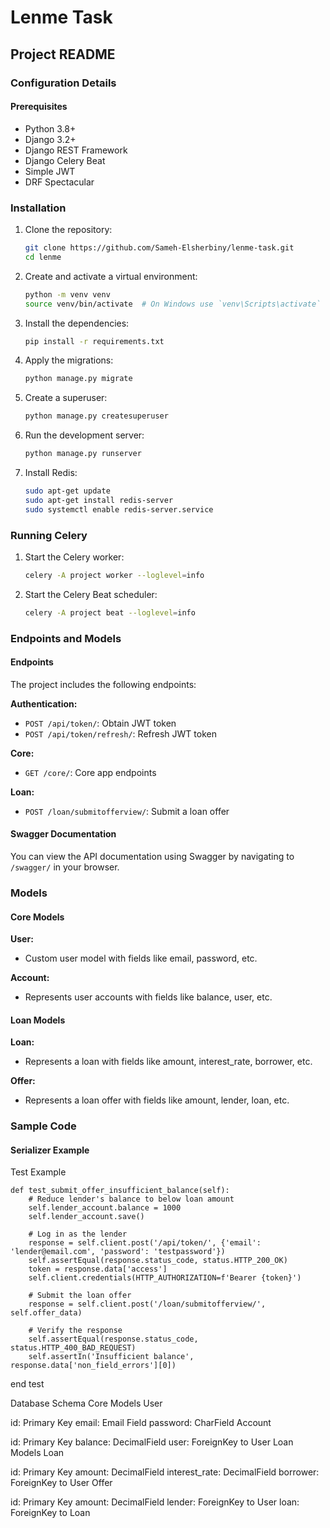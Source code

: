 # Lenme Task

## Project README

### Configuration Details

#### Prerequisites
- Python 3.8+
- Django 3.2+
- Django REST Framework
- Django Celery Beat
- Simple JWT
- DRF Spectacular

### Installation

1. Clone the repository:
    ```sh
    git clone https://github.com/Sameh-Elsherbiny/lenme-task.git
    cd lenme
    ```

2. Create and activate a virtual environment:
    ```sh
    python -m venv venv
    source venv/bin/activate  # On Windows use `venv\Scripts\activate`
    ```

3. Install the dependencies:
    ```sh
    pip install -r requirements.txt
    ```

4. Apply the migrations:
    ```sh
    python manage.py migrate
    ```

5. Create a superuser:
    ```sh
    python manage.py createsuperuser
    ```

6. Run the development server:
    ```sh
    python manage.py runserver
    ```
7. Install Redis:
    ```sh
    sudo apt-get update
    sudo apt-get install redis-server
    sudo systemctl enable redis-server.service
    ```

### Running Celery

1. Start the Celery worker:
    ```sh
    celery -A project worker --loglevel=info
    ```

2. Start the Celery Beat scheduler:
    ```sh
    celery -A project beat --loglevel=info
    ```

### Endpoints and Models

#### Endpoints

The project includes the following endpoints:

**Authentication:**
- `POST /api/token/`: Obtain JWT token
- `POST /api/token/refresh/`: Refresh JWT token

**Core:**
- `GET /core/`: Core app endpoints

**Loan:**
- `POST /loan/submitofferview/`: Submit a loan offer

#### Swagger Documentation

You can view the API documentation using Swagger by navigating to `/swagger/` in your browser.

### Models

#### Core Models

**User:**
- Custom user model with fields like email, password, etc.

**Account:**
- Represents user accounts with fields like balance, user, etc.

#### Loan Models

**Loan:**
- Represents a loan with fields like amount, interest_rate, borrower, etc.

**Offer:**
- Represents a loan offer with fields like amount, lender, loan, etc.

### Sample Code

#### Serializer Example


Test Example
```
def test_submit_offer_insufficient_balance(self):
    # Reduce lender's balance to below loan amount
    self.lender_account.balance = 1000
    self.lender_account.save()

    # Log in as the lender
    response = self.client.post('/api/token/', {'email': 'lender@email.com', 'password': 'testpassword'})
    self.assertEqual(response.status_code, status.HTTP_200_OK)
    token = response.data['access']
    self.client.credentials(HTTP_AUTHORIZATION=f'Bearer {token}')

    # Submit the loan offer
    response = self.client.post('/loan/submitofferview/', self.offer_data)

    # Verify the response
    self.assertEqual(response.status_code, status.HTTP_400_BAD_REQUEST)
    self.assertIn('Insufficient balance', response.data['non_field_errors'][0])

```

end test

Database Schema
Core Models
User

id: Primary Key
email: Email Field
password: CharField
Account

id: Primary Key
balance: DecimalField
user: ForeignKey to User
Loan Models
Loan

id: Primary Key
amount: DecimalField
interest_rate: DecimalField
borrower: ForeignKey to User
Offer

id: Primary Key
amount: DecimalField
lender: ForeignKey to User
loan: ForeignKey to Loan

